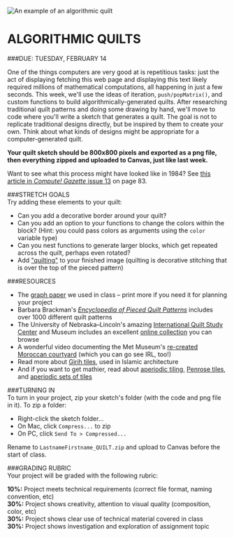 ![An example of an algorithmic quilt](https://raw.githubusercontent.com/jeffThompson/CreativeProgramming1/master/Images/Week02/NinePatch_BarbaraYoder_1920-detail.jpg)

ALGORITHMIC QUILTS
====

###DUE: TUESDAY, FEBRUARY 14

One of the things computers are very good at is repetitious tasks: just the act of displaying fetching this web page and displaying this text likely required millions of mathematical computations, all happening in just a few seconds. This week, we'll use the ideas of iteration, `push/popMatrix()`, and custom functions to build algorithmically-generated quilts. After researching traditional quilt patterns and doing some drawing by hand, we'll move to code where you'll write a sketch that generates a quilt. The goal is not to replicate traditional designs directly, but be inspired by them to create your own. Think about what kinds of designs might be appropriate for a computer-generated quilt.

**Your quilt sketch should be 800x800 pixels and exported as a png file, then everything zipped and uploaded to Canvas, just like last week.**

Want to see what this process might have looked like in 1984? See [this article in *Compute! Gazette* issue 13](https://archive.org/stream/1984-07-computegazette/Compute_Gazette_Issue_13_1984_Jul#page/n85/mode/2up) on page 83.

###STRETCH GOALS  
Try adding these elements to your quilt:

* Can you add a decorative border around your quilt?  
* Can you add an option to your functions to change the colors within the block? (Hint: you could pass colors as arguments using the `color` variable type)  
* Can you nest functions to generate larger blocks, which get repeated across the quilt, perhaps even rotated?  
* Add ["quilting"](https://en.wikipedia.org/wiki/Quilting) to your finished image (quilting is decorative stitching that is over the top of the pieced pattern)  

###RESOURCES  
* The [graph paper](https://github.com/jeffThompson/CreativeProgramming1/blob/master/Resources/QuiltGraphPaper.pdf) we used in class – print more if you need it for planning your project  
* Barbara Brackman's [*Encyclopedia of Pieced Quilt Patterns*](https://github.com/jeffThompson/CreativeProgramming1/blob/master/Readings/Week02/EncyclopediaOfPiecedQuiltPatterns_BarbaraBrackman.pdf) includes over 1000 different quilt patterns  
* The University of Nebraska–Lincoln's amazing [International Quilt Study Center](http://www.quiltstudy.org) and Museum includes an excellent [online collection](http://www.quiltstudy.org/collections/search.html) you can browse  
* A wonderful video documenting the Met Museum's [re-created Moroccan courtyard](https://www.youtube.com/watch?v=Og6cTlwBTrk) (which you can go see IRL, too!)  
* Read more about [Girih tiles](https://en.wikipedia.org/wiki/Girih_tiles), used in Islamic architecture  
* And if you want to get mathier, read about [aperiodic tiling](https://en.wikipedia.org/wiki/Aperiodic_tiling), [Penrose tiles](https://en.wikipedia.org/wiki/Penrose_tiling), and [aperiodic sets of tiles](https://en.wikipedia.org/wiki/List_of_aperiodic_sets_of_tiles)  

###TURNING IN  
To turn in your project, zip your sketch's folder (with the code and png file in it). To zip a folder:

* Right-click the sketch folder...  
* On Mac, click `Compress...` to zip  
* On PC, click `Send To > Compressed...`

Rename to `LastnameFirstname_QUILT.zip` and upload to Canvas before the start of class.

###GRADING RUBRIC  
Your project will be graded with the following rubric:

**10%:** Project meets technical requirements (correct file format, naming convention, etc)  
**30%:** Project shows creativity, attention to visual quality (composition, color, etc)  
**30%:** Project shows clear use of technical material covered in class  
**30%:** Project shows investigation and exploration of assignment topic  

